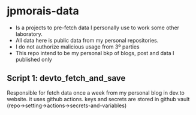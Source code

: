 # jpmorais-data

* Is a projects to pre-fetch data I personally use to work some other laboratory.
* All data here is public data from my personal repositories.
* I do not authorize malicious usage from 3º parties
* This repo intend to be my personal bkp of blogs, post and data I published only

## Script 1: devto_fetch_and_save

Responsible for fetch data once a week from my personal blog in dev.to website. it uses github actions.
keys and secrets are stored in github vault (repo->setting->actions->secrets-and-variables)

